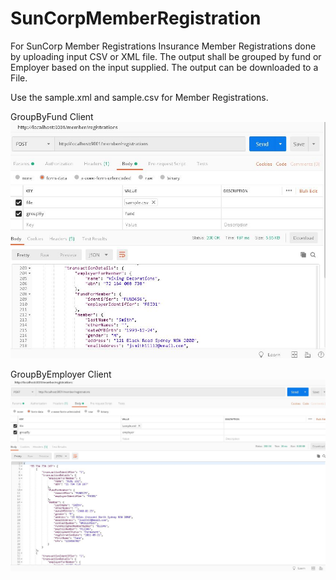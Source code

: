 # SunCorpMemberRegistration
For SunCorp Member Registrations
Insurance Member Registrations done by uploading input CSV or XML file.
The output shall be grouped by fund or Employer based on the input supplied.
The output can be downloaded to a File.

Use the sample.xml and sample.csv for Member Registrations.

 GroupByFund Client
![Optional Text](TestGroupByFund.JPG)





















GroupByEmployer Client
![Optional Text](TestGroupByEmployer.JPG)







